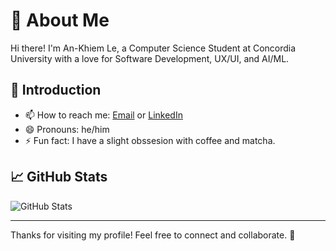 # 👋 About Me

Hi there! I'm An-Khiem Le, a Computer Science Student at Concordia University with a love for Software Development, UX/UI, and AI/ML.

## 🌟 Introduction

- 📫 How to reach me: [Email](mailto:ankhiemle02@gmail.com) or [LinkedIn](https://www.linkedin.com/in/an-khiem-le/)
- 😄 Pronouns: he/him
- ⚡ Fun fact: I have a slight obssesion with coffee and matcha.


## 📈 GitHub Stats

![GitHub Stats](https://github-readme-stats.vercel.app/api?username=akybreaky&show_icons=true&theme=radical)

---

Thanks for visiting my profile! Feel free to connect and collaborate. 🚀
